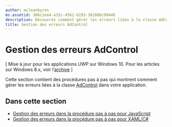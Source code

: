 ```yaml
---
author: mcleanbyron
ms.assetid: 386c1ee4-a31c-4561-b193-36268bc90446
description: Découvrez comment gérer les erreurs liées à la classe AdControl dans votre application.
title: Gestion des erreurs AdControl
---
```


# Gestion des erreurs AdControl


\[ Mise à jour pour les applications UWP sur Windows 10. Pour les articles sur Windows 8.x, voir l’[archive](http://go.microsoft.com/fwlink/p/?linkid=619132) \]

Cette section contient des procédures pas à pas qui montrent comment gérer les erreurs liées à la classe [AdControl](https://msdn.microsoft.com/library/windows/apps/microsoft.advertising.winrt.ui.adcontrol.aspx) dans votre application.

## Dans cette section


* [Gestion des erreurs dans la procédure pas à pas pour JavaScript](error-handling-in-javascript-walkthrough.md)
* [Gestion des erreurs dans la procédure pas à pas pour XAML/C#](error-handling-in-xamlc-walkthrough.md)

 

 


<!--HONumber=May16_HO2-->


